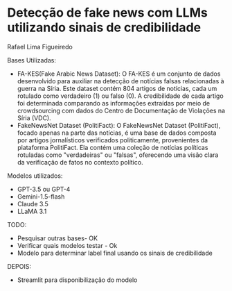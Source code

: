 # Detecção de fake news com LLMs utilizando sinais de credibilidade

Rafael Lima Figueiredo

Bases Utilizadas:
- FA-KES(Fake Arabic News Dataset): O FA-KES é um conjunto de dados desenvolvido para auxiliar na detecção de notícias falsas relacionadas à guerra na Síria. Este dataset contém 804 artigos de notícias, cada um rotulado como verdadeiro (1) ou falso (0). A credibilidade de cada artigo foi determinada comparando as informações extraídas por meio de crowdsourcing com dados do Centro de Documentação de Violações na Síria (VDC).
- FakeNewsNet Dataset (PolitiFact): O FakeNewsNet Dataset (PolitiFact), focado apenas na parte das notícias, é uma base de dados composta por artigos jornalísticos verificados politicamente, provenientes da plataforma PolitiFact. Ela contém uma coleção de notícias políticas rotuladas como "verdadeiras" ou "falsas", oferecendo uma visão clara da verificação de fatos no contexto político.

Modelos utilizados:
- GPT-3.5 ou GPT-4
- Gemini-1.5-flash
- Claude 3.5
- LLaMA 3.1


TODO:
- Pesquisar outras bases- OK
- Verificar quais modelos testar - Ok
- Modelo para determinar label final usando os sinais de credibilidade


DEPOIS:
- Streamlit para disponibilização do modelo
